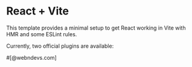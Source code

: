 # React + Vite

This template provides a minimal setup to get React working in Vite with HMR and some ESLint rules.

Currently, two official plugins are available:

#[@webndevs.com]
